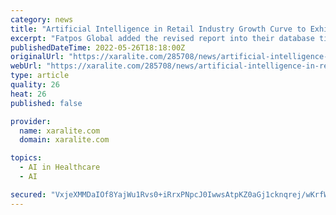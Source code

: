 ```yaml
---
category: news
title: "Artificial Intelligence in Retail Industry Growth Curve to Exhibit Upward Trend by 2030"
excerpt: "Fatpos Global added the revised report into their database titled “Artificial Intelligence in Retail Market: Market Segments: By Technology (Natural Language Processing, Machine Learning and Deep Learning,"
publishedDateTime: 2022-05-26T18:18:00Z
originalUrl: "https://xaralite.com/285708/news/artificial-intelligence-in-retail-industry-growth-curve-to-exhibit-upward-trend-by-2030/"
webUrl: "https://xaralite.com/285708/news/artificial-intelligence-in-retail-industry-growth-curve-to-exhibit-upward-trend-by-2030/"
type: article
quality: 26
heat: 26
published: false

provider:
  name: xaralite.com
  domain: xaralite.com

topics:
  - AI in Healthcare
  - AI

secured: "VxjeXMMDaIOf8YajWu1Rvs0+iRrxPNpcJ0IwwsAtpKZ0aGj1cknqrej/wKrfWkPS6OVQrihKWV6RS44X0pxMdPBBqaUyGMNr06agAG4Eo1tWUGx9uyNtwWU+DRq6TPGW5Mm89NivgPDJeroXBUYCSto1D/yEgrJgCty9M1Fj4UsQuETPSImcJijtgjxdfll1Crg4e1lgZon9RFCGXvZGnj0tMAfZ5Ssfrl0/ZHwnlHruWC8Mb+0FaYxQv5CTnj92qQHjoi3roXJGaafGonl5oi3EbJJeeoVpW5ZtHV2I92NiPEMPMsZFA8QHnuha3WHhvhUpbbxNW/Nr7GmdqJrR4k7QZHNTc07W0cgngui+pYc=;0e0OjGcAWxHhjOkgJiXB3A=="
---
```


